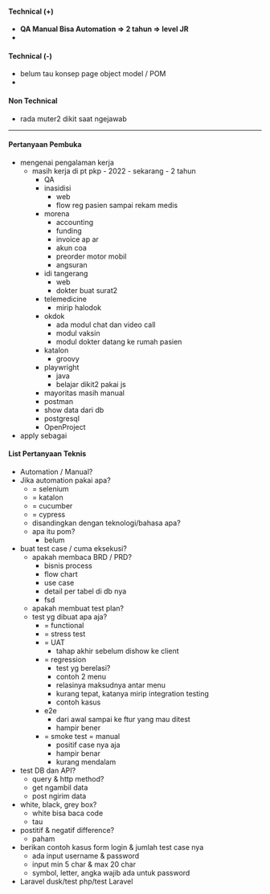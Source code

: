#### Technical (+) 

- **QA Manual Bisa Automation => 2 tahun => level JR**  
- 

#### Technical (-)  

- belum tau konsep page object model / POM
- 

#### Non Technical  

- rada muter2 dikit saat ngejawab

---

#### Pertanyaan Pembuka

- mengenai pengalaman kerja  
	- masih kerja di pt pkp - 2022 - sekarang - 2 tahun
		- QA
		- inasidisi
			- web
			- flow reg pasien sampai rekam medis
		- morena
			- accounting 
			- funding
			- invoice ap ar
			- akun coa
			- preorder motor mobil
			- angsuran
		- idi tangerang
			- web
			- dokter buat surat2
		- telemedicine
			- mirip halodok
		- okdok
			- ada modul chat dan video call
			- modul vaksin
			- modul dokter datang ke rumah pasien
		- katalon
			- groovy
		- playwright
			- java
			- belajar dikit2 pakai js
		- mayoritas masih manual
		- postman
		- show data dari db
		- postgresql
		- OpenProject
- apply sebagai


#### List Pertanyaan Teknis

- Automation / Manual?  
- Jika automation pakai apa?
	- = selenium
	- = katalon
	- = cucumber
	- = cypress
	- disandingkan dengan teknologi/bahasa apa?
	- apa itu pom?
		- belum
- buat test case / cuma eksekusi?
	- apakah membaca BRD / PRD?
		- bisnis process
		- flow chart
		- use case
		- detail per tabel di db nya
		- fsd
	- apakah membuat test plan?
	- test yg dibuat apa aja?
		- = functional
		- = stress test
		- = UAT
			- tahap akhir sebelum dishow ke client
		- = regression
			- test yg berelasi?
			- contoh 2 menu
			- relasinya maksudnya antar menu
			- kurang tepat, katanya mirip integration testing
			- contoh kasus
		- e2e
			- dari awal sampai ke ftur yang mau ditest
			- hampir bener
		- = smoke test = manual
			- positif case nya aja
			- hampir benar
			- kurang mendalam
- test DB dan API?
	- query & http method?
	- get ngambil data
	- post ngirim data
- white, black, grey box?
	- white bisa baca code
	- tau
- postitif & negatif difference?
	- paham
- berikan contoh kasus form login & jumlah test case nya
	- ada input username & password
	- input min 5 char & max 20 char
	- symbol, letter, angka wajib ada untuk password
- Laravel dusk/test php/test Laravel